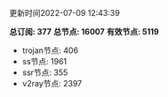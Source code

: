 更新时间2022-07-09 12:43:39

**总订阅: 377**
**总节点: 16007**
**有效节点: 5119**
- trojan节点: 406
- ss节点: 1961
- ssr节点: 355
- v2ray节点: 2397
